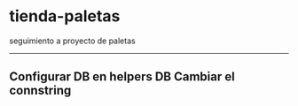 # tienda-paletas
seguimiento a proyecto de paletas


-----
Configurar DB en helpers DB
Cambiar el connstring
----
